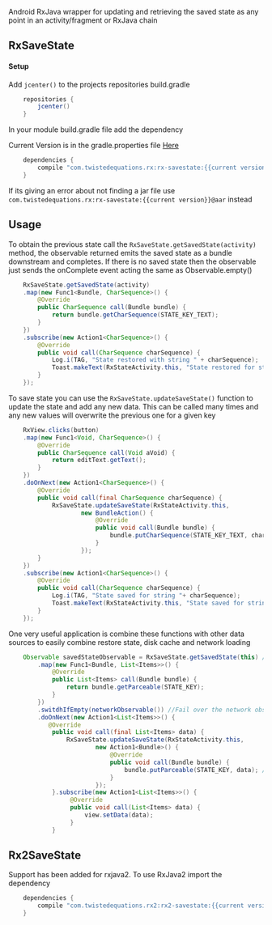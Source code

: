 Android RxJava wrapper for updating and retrieving the saved state as any point in an activity/fragment or RxJava chain

## RxSaveState

#### Setup
Add `jcenter()` to the projects repositories build.gradle

```groovy
    repositories {
        jcenter()
    }
```
In your module build.gradle file add the dependency

Current Version is in the gradle.properties file [Here](gradle.properties) 
```groovy
    dependencies {
        compile "com.twistedequations.rx:rx-savestate:{{current version}}"
    }
```
If its giving an error about not finding a jar file use `com.twistedequations.rx:rx-savestate:{{current version}}@aar` instead

## Usage

To obtain the previous state call the `RxSaveState.getSavedState(activity)` method, the observable returned emits the saved state as a bundle
downstream and completes. If there is no saved state then the observable just sends the onComplete event acting the same as Observable.empty()

```java
    RxSaveState.getSavedState(activity)
    .map(new Func1<Bundle, CharSequence>() {
        @Override
        public CharSequence call(Bundle bundle) {
            return bundle.getCharSequence(STATE_KEY_TEXT);
        }
    })
    .subscribe(new Action1<CharSequence>() {
        @Override
        public void call(CharSequence charSequence) {
            Log.i(TAG, "State restored with string " + charSequence);
            Toast.makeText(RxStateActivity.this, "State restored for string " + charSequence, Toast.LENGTH_SHORT).show();
        }
    });
```

To save state you can use the `RxSaveState.updateSaveState()` function to update the state and add any new data. This can be called many times and any new values 
will overwrite the previous one for a given key

```java
    RxView.clicks(button)
    .map(new Func1<Void, CharSequence>() {
        @Override
        public CharSequence call(Void aVoid) {
            return editText.getText();
        }
    })
    .doOnNext(new Action1<CharSequence>() {
        @Override
        public void call(final CharSequence charSequence) {
            RxSaveState.updateSaveState(RxStateActivity.this,
                    new BundleAction() {
                        @Override
                        public void call(Bundle bundle) {
                            bundle.putCharSequence(STATE_KEY_TEXT, charSequence);
                        }
                    });
        }
    })
    .subscribe(new Action1<CharSequence>() {
        @Override
        public void call(CharSequence charSequence) {
            Log.i(TAG, "State saved for string "+ charSequence);
            Toast.makeText(RxStateActivity.this, "State saved for string "+ charSequence, Toast.LENGTH_SHORT).show();
        }
    });
```

One very useful application is combine these functions with other data sources to easily combine 
restore state, disk cache and network loading

```java
    Observable savedStateObservable = RxSaveState.getSavedState(this) //save state and map to get the part of the state we need
        .map(new Func1<Bundle, List<Items>>() {
            @Override
            public List<Items> call(Bundle bundle) {
                return bundle.getParceable(STATE_KEY);
            }
        })
        .switdhIfEmpty(networkObservable()) //Fail over the network observable if the saved data obervable is empty
        .doOnNext(new Action1<List<Items>>() {
           @Override
            public void call(final List<Items> data) {
                RxSaveState.updateSaveState(RxStateActivity.this,
                        new Action1<Bundle>() {
                            @Override
                            public void call(Bundle bundle) {
                                bundle.putParceable(STATE_KEY, data); //Update state with the lastest data
                            }
                        });
            }.subscribe(new Action1<List<Items>>() {
                 @Override
                 public void call(List<Items> data) {
                     view.setData(data);
                 }
            }
```

## Rx2SaveState

Support has been added for rxjava2. To use RxJava2 import the dependency
```groovy
    dependencies {
        compile "com.twistedequations.rx2:rx2-savestate:{{current version}}"
    }
```